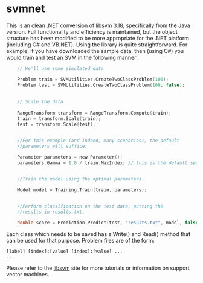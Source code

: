 # svmnet


This is an clean .NET conversion of libsvm 3.18, specifically from the Java version. Full functionality and efficiency is maintained, but the object structure has been modified to be more appropriate for the .NET platform (including C# and VB.NET). Using the library is quite straightforward. For example, if you have downloaded the sample data, then (using C#) you would train and test an SVM in the following manner:

```c
	// We'll use some simulated data

	Problem train = SVMUtilities.CreateTwoClassProblem(100);
	Problem test = SVMUtilities.CreateTwoClassProblem(100, false);
	
	
	// Scale the data
	
	RangeTransform transform = RangeTransform.Compute(train);
	train = transform.Scale(train);
	test = transform.Scale(test);


	//For this example (and indeed, many scenarios), the default
	//parameters will suffice.
	
	Parameter parameters = new Parameter();
	parameters.Gamma = 1.0 / train.MaxIndex; // this is the default setting for Gamma


	//Train the model using the optimal parameters.

	Model model = Training.Train(train, parameters);


	//Perform classification on the test data, putting the
	//results in results.txt.

	double score = Prediction.Predict(test, "results.txt", model, false);
```

Each class which needs to be saved has a Write() and Read() method that can be used for that purpose. Problem files are of the form:

	[label] [index]:[value] [index]:[value] ...
	...
	
Please refer to the [libsvm](http://www.csie.ntu.edu.tw/~cjlin/libsvm/) site for more tutorials or information on support vector machines.